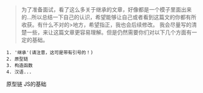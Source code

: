 >为了准备面试，看了这么多关于继承的文章，好像都是一个模子里面出来的...所以总结一下自己的认识，希望能够让自己或者看到这篇文的你都有所收获。有什么不对的>地方，希望指正，我也会后续修改。
>我会尽量写的清楚一些，来让这篇文章更容易理解。但是仍然需要你们对以下几个方面有一定的基础。
```
1. '继承'(请注意，这可是带有引号的！)
2. 原型链
3. 构造函数
4. 汉语...
```
原型链
JS的基础
